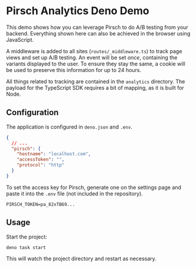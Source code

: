 # Pirsch Analytics Deno Demo

This demo shows how you can leverage Pirsch to do A/B testing from your backend. Everything shown here can also be achieved in the browser using JavaScript.

A middleware is added to all sites (`routes/_middleware.ts`) to track page views and set up A/B testing. An event will be set *once*, containing the variants displayed to the user. To ensure they stay the same, a cookie will be used to preserve this information for up to 24 hours.

All things related to tracking are contained in the `analytics` directory. The payload for the TypeScript SDK requires a bit of mapping, as it is built for Node.

## Configuration

The application is configured in `deno.json` and `.env`.

```json
{
  // ...
  "pirsch": {
    "hostname": "localhost.com",
    "accessToken": "",
    "protocol": "http"
  }
}
```

To set the access key for Pirsch, generate one on the settings page and paste it into the `.env` file (not included in the repository).

```
PIRSCH_TOKEN=pa_82xTB69...
```

## Usage

Start the project:

```
deno task start
```

This will watch the project directory and restart as necessary.
